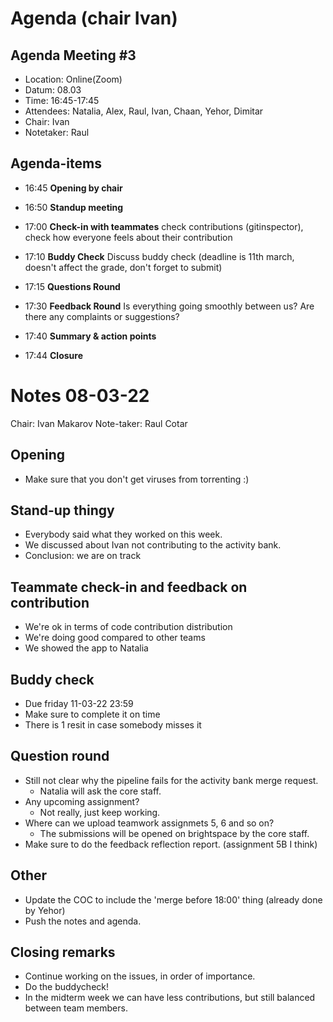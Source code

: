 # Agenda (chair Ivan)

## Agenda Meeting #3

- Location:     Online(Zoom)
- Datum:        08.03
- Time:         16:45-17:45
- Attendees:    Natalia, Alex, Raul, Ivan, Chaan, Yehor, Dimitar
- Chair:        Ivan
- Notetaker:    Raul

## Agenda-items

* 16:45     **Opening by chair**

* 16:50     **Standup meeting**

* 17:00     **Check-in with teammates** check contributions (gitinspector), check how everyone feels about their contribution

* 17:10     **Buddy Check** Discuss buddy check (deadline is 11th march, doesn't affect the grade, don't forget to submit)

* 17:15     **Questions Round**

* 17:30     **Feedback Round** Is everything going smoothly between us? Are there any complaints or suggestions?

* 17:40     **Summary & action points** 

* 17:44     **Closure**


# Notes 08-03-22
Chair: Ivan Makarov
Note-taker: Raul Cotar

## Opening
* Make sure that you don't get viruses from torrenting :)

## Stand-up thingy
* Everybody said what they worked on this week.
* We discussed about Ivan not contributing to the activity bank.
* Conclusion: we are on track

## Teammate check-in and feedback on contribution
* We're ok in terms of code contribution distribution
* We're doing good compared to other teams
* We showed the app to Natalia

## Buddy check
* Due friday 11-03-22 23:59
* Make sure to complete it on time
* There is 1 resit in case somebody misses it

## Question round
* Still not clear why the pipeline fails for the activity bank merge request.
	- Natalia will ask the core staff.
* Any upcoming assignment?
	- Not really, just keep working.
* Where can we upload teamwork assignmets 5, 6 and so on?
	- The submissions will be opened on brightspace by the core staff.
* Make sure to do the feedback reflection report. (assignment 5B I think)

## Other
* Update the COC to include the 'merge before 18:00' thing (already done by Yehor)
* Push the notes and agenda.

## Closing remarks
* Continue working on the issues, in order of importance.
* Do the buddycheck!
* In the midterm week we can have less contributions, but still balanced between team members.
